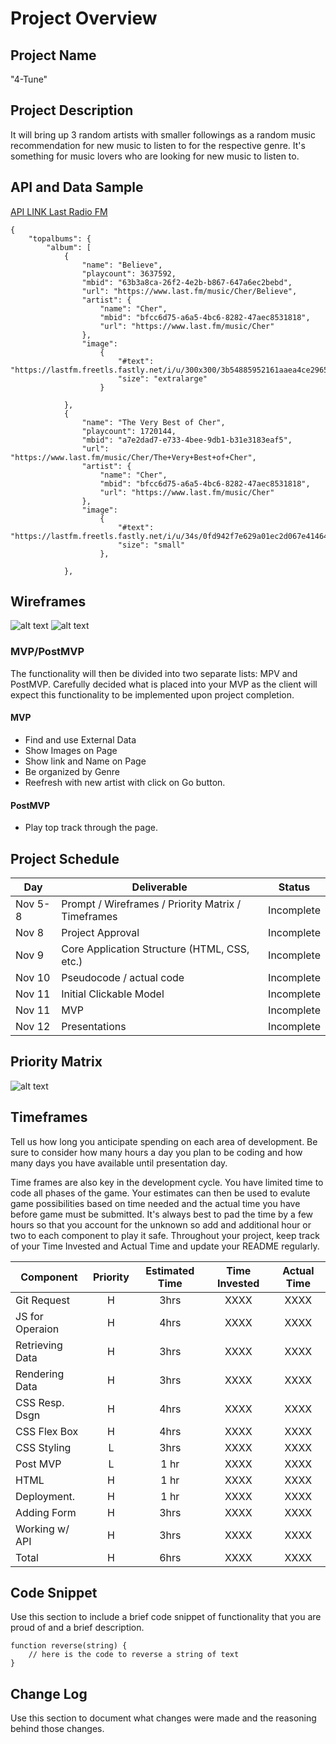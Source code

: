 # Project Overview

## Project Name

"4-Tune"

## Project Description

It will bring up 3 random artists with smaller followings as a random music recommendation for new music to listen to for the respective genre.  It's something for music lovers who are looking for new music to listen to.

## API and Data Sample

[API LINK Last Radio FM](https://www.last.fm/api)
```
{
    "topalbums": {
        "album": [
            {
                "name": "Believe",
                "playcount": 3637592,
                "mbid": "63b3a8ca-26f2-4e2b-b867-647a6ec2bebd",
                "url": "https://www.last.fm/music/Cher/Believe",
                "artist": {
                    "name": "Cher",
                    "mbid": "bfcc6d75-a6a5-4bc6-8282-47aec8531818",
                    "url": "https://www.last.fm/music/Cher"
                },
                "image": 
                    {
                        "#text": "https://lastfm.freetls.fastly.net/i/u/300x300/3b54885952161aaea4ce2965b2db1638.png",
                        "size": "extralarge"
                    }
                
            },
            {
                "name": "The Very Best of Cher",
                "playcount": 1720144,
                "mbid": "a7e2dad7-e733-4bee-9db1-b31e3183eaf5",
                "url": "https://www.last.fm/music/Cher/The+Very+Best+of+Cher",
                "artist": {
                    "name": "Cher",
                    "mbid": "bfcc6d75-a6a5-4bc6-8282-47aec8531818",
                    "url": "https://www.last.fm/music/Cher"
                },
                "image": 
                    {
                        "#text": "https://lastfm.freetls.fastly.net/i/u/34s/0fd942f7e629a01ec2d067e41464ff5d.png",
                        "size": "small"
                    },
           
            },
```

## Wireframes

![alt text](https://res.cloudinary.com/marssantos/image/upload/v1636409831/Screen_Shot_2021-11-08_at_3.44.19_PM_bx2nv6.png)
![alt text](https://res.cloudinary.com/marssantos/image/upload/v1636415984/Screen_Shot_2021-11-08_at_6.59.11_PM_laibvs.png)

### MVP/PostMVP

The functionality will then be divided into two separate lists: MPV and PostMVP.  Carefully decided what is placed into your MVP as the client will expect this functionality to be implemented upon project completion.  

#### MVP

- Find and use External Data
- Show Images on Page
- Show link and Name on  Page
- Be organized by Genre
- Reefresh with new artist with click on Go button.

#### PostMVP  

- Play top track through the page.

## Project Schedule

|  Day | Deliverable | Status
|---|---| ---|
|Nov 5-8| Prompt / Wireframes / Priority Matrix / Timeframes | Incomplete
|Nov 8| Project Approval | Incomplete
|Nov 9| Core Application Structure (HTML, CSS, etc.) | Incomplete
|Nov 10| Pseudocode / actual code | Incomplete
|Nov 11| Initial Clickable Model  | Incomplete
|Nov 11| MVP | Incomplete
|Nov 12| Presentations | Incomplete

## Priority Matrix

![alt text](https://res.cloudinary.com/marssantos/image/upload/v1636409832/Screen_Shot_2021-11-08_at_4.55.42_PM_ihfir1.png)

## Timeframes

Tell us how long you anticipate spending on each area of development. Be sure to consider how many hours a day you plan to be coding and how many days you have available until presentation day.

Time frames are also key in the development cycle.  You have limited time to code all phases of the game.  Your estimates can then be used to evalute game possibilities based on time needed and the actual time you have before game must be submitted. It's always best to pad the time by a few hours so that you account for the unknown so add and additional hour or two to each component to play it safe. Throughout your project, keep track of your Time Invested and Actual Time and update your README regularly.

| Component      | Priority | Estimated Time | Time Invested | Actual Time |
| ---            |  :---:   |     :---:      |    :---:      |    :---:    |
| Git Request    |    H     |      3hrs      |     XXXX      |     XXXX    |
| JS for Operaion|    H     |      4hrs      |     XXXX      |     XXXX    |
| Retrieving Data|    H     |      3hrs      |     XXXX      |     XXXX    |
| Rendering Data |    H     |      3hrs      |     XXXX      |     XXXX    |
| CSS Resp. Dsgn |    H     |      4hrs      |     XXXX      |     XXXX    |
| CSS Flex Box   |    H     |      4hrs      |     XXXX      |     XXXX    |
| CSS Styling    |    L     |      3hrs      |     XXXX      |     XXXX    | 
| Post MVP       |    L     |      1 hr      |     XXXX      |     XXXX    |
| HTML           |    H     |      1 hr      |     XXXX      |     XXXX    | 
| Deployment.    |    H     |      1 hr      |     XXXX      |     XXXX    | 
| Adding Form    |    H     |      3hrs      |     XXXX      |     XXXX    |
| Working w/ API |    H     |      3hrs      |     XXXX      |     XXXX    |
| Total          |    H     |      6hrs      |     XXXX      |     XXXX    |

## Code Snippet

Use this section to include a brief code snippet of functionality that you are proud of and a brief description.  

```
function reverse(string) {
	// here is the code to reverse a string of text
}
```

## Change Log
 Use this section to document what changes were made and the reasoning behind those changes.  

